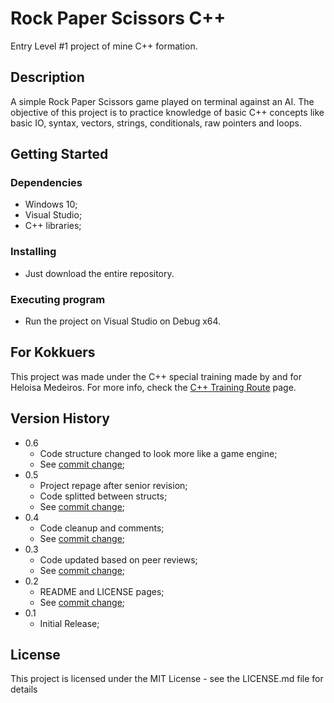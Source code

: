 # Rock Paper Scissors C++

Entry Level #1 project of mine C++ formation.

## Description

A simple Rock Paper Scissors game played on terminal against an AI. The objective of this project is to practice knowledge of basic C++ concepts like basic IO, syntax, vectors, strings, conditionals, raw pointers and loops. 

## Getting Started

### Dependencies

* Windows 10;
* Visual Studio;
* C++ libraries;

### Installing

* Just download the entire repository.

### Executing program

* Run the project on Visual Studio on Debug x64.

## For Kokkuers

This project was made under the C++ special training made by and for Heloisa Medeiros. For more info, check the [C++ Training Route](https://kokkugames.atlassian.net/wiki/spaces/~551654817/pages/1840087045/C+Training+Route) page.

## Version History

* 0.6
    * Code structure changed to look more like a game engine;
    * See [commit change](https://github.com/helomdrs/RockPaperScissors-Cpp/commits/master/);
* 0.5
    * Project repage after senior revision;
    * Code splitted between structs;
    * See [commit change](https://github.com/helomdrs/RockPaperScissors-Cpp/commits/master/);
* 0.4
    * Code cleanup and comments;
    * See [commit change](https://github.com/helomdrs/RockPaperScissors-Cpp/commits/master/);
* 0.3
    * Code updated based on peer reviews;
    * See [commit change](https://github.com/helomdrs/RockPaperScissors-Cpp/commits/master/);
* 0.2
    * README and LICENSE pages;
    * See [commit change](https://github.com/helomdrs/RockPaperScissors-Cpp/commits/master/);
* 0.1
    * Initial Release;

## License

This project is licensed under the MIT License - see the LICENSE.md file for details